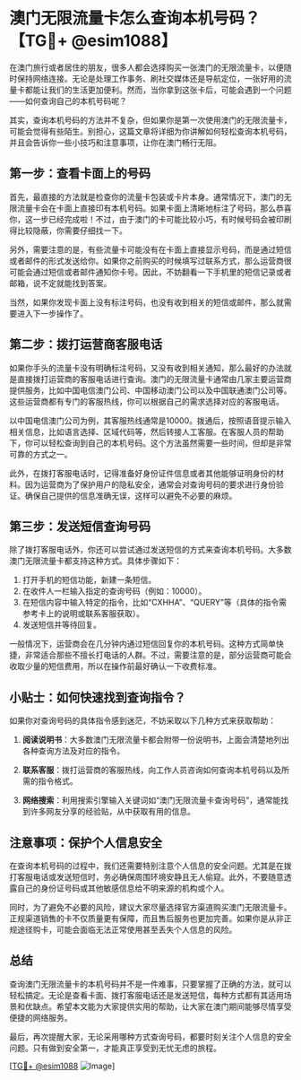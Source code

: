 # 澳门无限流量卡怎么查询本机号码？【TG💪+ @esim1088】

在澳门旅行或者居住的朋友，很多人都会选择购买一张澳门的无限流量卡，以便随时保持网络连接。无论是处理工作事务、刷社交媒体还是导航定位，一张好用的流量卡都能让我们的生活更加便利。然而，当你拿到这张卡后，可能会遇到一个问题——如何查询自己的本机号码呢？

其实，查询本机号码的方法并不复杂，但如果你是第一次使用澳门的无限流量卡，可能会觉得有些陌生。别担心，这篇文章将详细为你讲解如何轻松查询本机号码，并且会告诉你一些小技巧和注意事项，让你在澳门畅行无阻。

## 第一步：查看卡面上的号码

首先，最直接的方法就是检查你的流量卡包装或卡片本身。通常情况下，澳门的无限流量卡会在卡面上直接印有本机号码。如果卡面上清晰地标注了号码，那么恭喜你，这一步已经完成啦！不过，由于澳门的卡可能比较小巧，有时候号码会被印刷得比较隐蔽，你需要仔细找一下。

另外，需要注意的是，有些流量卡可能没有在卡面上直接显示号码，而是通过短信或者邮件的形式发送给你。如果你之前购买的时候填写过联系方式，那么运营商很可能会通过短信或者邮件通知你卡号。因此，不妨翻看一下手机里的短信记录或者邮箱，说不定就能找到答案。

当然，如果你发现卡面上没有标注号码，也没有收到相关的短信或邮件，那么就需要进入下一步操作了。

## 第二步：拨打运营商客服电话

如果你手头的流量卡没有明确标注号码，又没有收到相关通知，那么最好的办法就是直接拨打运营商的客服电话进行查询。澳门的无限流量卡通常由几家主要运营商提供服务，比如中国电信澳门公司、中国移动澳门公司以及中国联通澳门公司等。这些运营商都有专门的客服热线，你可以根据自己的需求选择对应的客服电话。

以中国电信澳门公司为例，其客服热线通常是10000。拨通后，按照语音提示输入相关信息，比如语言选择、区域代码等，然后转接人工客服。在客服人员的帮助下，你可以轻松查询到自己的本机号码。这个方法虽然需要一些时间，但却是非常可靠的方式之一。

此外，在拨打客服电话时，记得准备好身份证件信息或者其他能够证明身份的材料。因为运营商为了保护用户的隐私安全，通常会对查询号码的要求进行身份验证。确保自己提供的信息准确无误，这样可以避免不必要的麻烦。

## 第三步：发送短信查询号码

除了拨打客服电话外，你还可以尝试通过发送短信的方式来查询本机号码。大多数澳门无限流量卡都支持这种方式。具体步骤如下：

1. 打开手机的短信功能，新建一条短信。
2. 在收件人一栏输入指定的查询号码（例如：10000）。
3. 在短信内容中输入特定的指令，比如“CXHHA”、“QUERY”等（具体的指令需参考卡上的说明或联系客服获取）。
4. 发送短信并等待回复。

一般情况下，运营商会在几分钟内通过短信回复你的本机号码。这种方式简单快捷，非常适合那些不擅长打电话的人群。不过，需要注意的是，部分运营商可能会收取少量的短信费用，所以在操作前最好确认一下收费标准。

## 小贴士：如何快速找到查询指令？

如果你对查询号码的具体指令感到迷茫，不妨采取以下几种方式来获取帮助：

1. **阅读说明书**：大多数澳门无限流量卡都会附带一份说明书，上面会清楚地列出各种查询方法及对应的指令。
   
2. **联系客服**：拨打运营商的客服热线，向工作人员咨询如何查询本机号码以及所需的指令格式。
   
3. **网络搜索**：利用搜索引擎输入关键词如“澳门无限流量卡查询号码”，通常能找到许多网友分享的经验贴，从中获取有用的信息。

## 注意事项：保护个人信息安全

在查询本机号码的过程中，我们还需要特别注意个人信息的安全问题。尤其是在拨打客服电话或发送短信时，务必确保周围环境安静且无人偷窥。此外，不要随意透露自己的身份证号码或其他敏感信息给不明来源的机构或个人。

同时，为了避免不必要的风险，建议大家尽量选择官方渠道购买澳门无限流量卡。正规渠道销售的卡不仅质量更有保障，而且售后服务也更加完善。如果你是从非正规途径购卡，可能会面临无法正常使用甚至丢失个人信息的风险。

## 总结

查询澳门无限流量卡的本机号码并不是一件难事，只要掌握了正确的方法，就可以轻松搞定。无论是查看卡面、拨打客服电话还是发送短信，每种方式都有其适用场景和优缺点。希望本文能为大家提供实用的帮助，让大家在澳门期间能够尽情享受便捷的网络服务。

最后，再次提醒大家，无论采用哪种方式查询号码，都要时刻关注个人信息的安全问题。只有做到安全第一，才能真正享受到无忧无虑的旅程。

[[TG💪+ @esim1088](https://t.me/s/esim1088) ![Image](https://i.postimg.cc/4NQfJmqS/Snipaste-2025-05-13-00-14-12.png)]